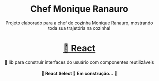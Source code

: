 <h1 align="center">Chef Monique Ranauro</h1>

<p align="center">Projeto elaborado para a chef de cozinha Monique Ranauro, mostrando toda sua trajetória na cozinha!</p>

<h1 align="center">
    <a href="https://pt-br.reactjs.org/">🔗 React</a>
</h1>
<p align="center">🚀 lib para construir interfaces do usuário com componentes reutilizáveis</p>

<h4 align="center"> 
	🚧  React Select 🚀 Em construção...  🚧
</h4>
